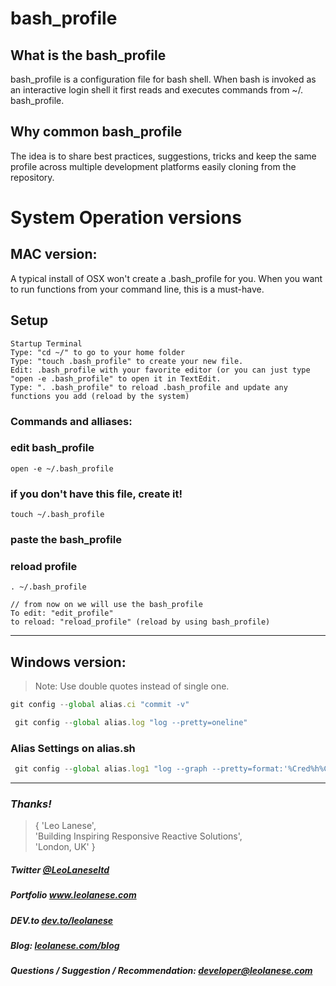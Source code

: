 # bash_profile

## What is the bash_profile
bash_profile is a configuration file for bash shell. When bash is invoked as an interactive login shell it first reads and executes commands from ~/. bash_profile.

## Why common bash_profile
The idea is to share best practices, suggestions, tricks and keep the same profile across multiple development platforms easily cloning from the repository.


# System Operation versions

## MAC version:
A typical install of OSX won't create a .bash_profile for you.
When you want to run functions from your command line, this is a must-have.

## Setup
```
Startup Terminal
Type: "cd ~/" to go to your home folder
Type: "touch .bash_profile" to create your new file.
Edit: .bash_profile with your favorite editor (or you can just type "open -e .bash_profile" to open it in TextEdit.
Type: ". .bash_profile" to reload .bash_profile and update any functions you add (reload by the system)
```

### Commands and alliases:
### edit bash_profile
```
open -e ~/.bash_profile
```

### if you don't have this file, create it!
```
touch ~/.bash_profile
```

### paste the bash_profile

### reload profile
```
. ~/.bash_profile
```

```
// from now on we will use the bash_profile
To edit: "edit_profile"
to reload: "reload_profile" (reload by using bash_profile)
```

---

## Windows version:
> Note: Use double quotes instead of single one.

```javascript
git config --global alias.ci "commit -v"
```

```javascript
 git config --global alias.log "log --pretty=oneline"
```

### Alias Settings on alias.sh
```javascript
 git config --global alias.log1 "log --graph --pretty=format:'%Cred%h%Creset -%C(yellow)%d%Creset %s %Cgreen(%cr) %C(bold blue)<%an>%Creset' --abbrev-commit"
 ```


---
### <i>Thanks!</i>

>  { 'Leo Lanese',<br>
     'Building Inspiring Responsive Reactive Solutions',<br>
     'London, UK' }<br>

##### Twitter <a href="https://twitter.com/LeoLaneseltd" target="_blank">@LeoLaneseltd</a>
##### Portfolio <a href="https://www.leolanese.com" target="_blank">www.leolanese.com</a>
##### DEV.to <a href="https://www.dev.to/leolanese" target="_blank">dev.to/leolanese</a>
##### Blog: <a href="https://www.leolanese.com/blog" target="_blank">leolanese.com/blog</a>
##### Questions / Suggestion / Recommendation: developer@leolanese.com
